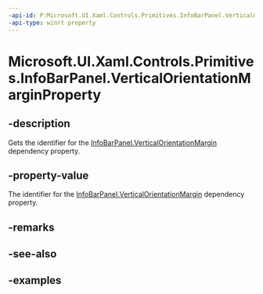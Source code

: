 ```yaml
---
-api-id: P:Microsoft.UI.Xaml.Controls.Primitives.InfoBarPanel.VerticalOrientationMarginProperty
-api-type: winrt property
---
```


# Microsoft.UI.Xaml.Controls.Primitives.InfoBarPanel.VerticalOrientationMarginProperty

<!--
public static Windows.UI.Xaml.DependencyProperty VerticalOrientationMarginProperty { get; }
-->

## -description

Gets the identifier for the [InfoBarPanel.VerticalOrientationMargin](infobarpanel_verticalorientationmargin.md) dependency property.

## -property-value

The identifier for the [InfoBarPanel.VerticalOrientationMargin](infobarpanel_verticalorientationmargin.md) dependency property.

## -remarks

## -see-also

## -examples
